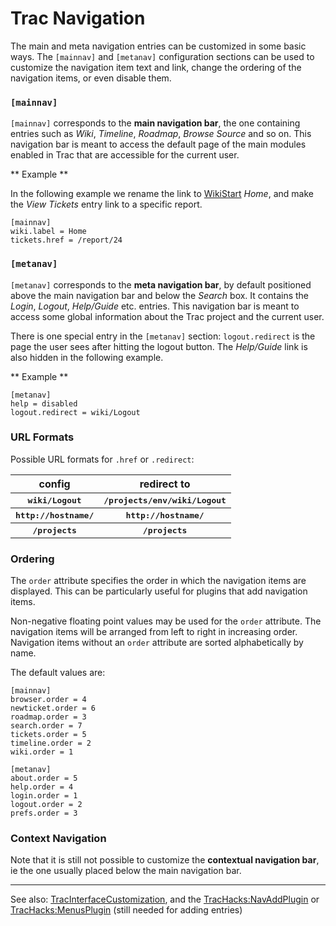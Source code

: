 # Trac Navigation



The main and meta navigation entries can be customized in some basic ways. The `[mainnav]` and `[metanav]` configuration sections can be used to customize the navigation item text and link, change the ordering of the navigation items, or even disable them.


### `[mainnav]`



`[mainnav]` corresponds to the **main navigation bar**, the one containing entries such as *Wiki*, *Timeline*, *Roadmap*, *Browse Source* and so on. This navigation bar is meant to access the default page of the main modules enabled in Trac that are accessible for the current user.



** Example ** 



In the following example we rename the link to [WikiStart](wiki-start) *Home*, and make the *View Tickets* entry link to a specific report.


```
[mainnav]
wiki.label = Home
tickets.href = /report/24
```

### `[metanav]`

`[metanav]` corresponds to the **meta navigation bar**, by default positioned above the main navigation bar and below the *Search* box. It contains the *Login*, *Logout*, *Help/Guide* etc. entries. This navigation bar is meant to access some global information about the Trac project and the current user.



There is one special entry in the  `[metanav]` section: `logout.redirect` is the page the user sees after hitting the logout button.  The *Help/Guide* link is also hidden in the following example.



** Example ** 


```
[metanav]
help = disabled
logout.redirect = wiki/Logout
```

### URL Formats



Possible URL formats for `.href` or `.redirect`:


<table><tr><th> <b>config</b> </th>
<th> <b>redirect to</b> 
</th></tr>
<tr><th> <tt>wiki/Logout</tt> </th>
<th> <tt>/projects/env/wiki/Logout</tt> 
</th></tr>
<tr><th> <tt>http://hostname/</tt> </th>
<th> <tt>http://hostname/</tt> 
</th></tr>
<tr><th> <tt>/projects</tt> </th>
<th> <tt>/projects</tt> 
</th></tr></table>


### Ordering


The `order` attribute specifies the order in which the navigation items are displayed. This can be particularly useful for plugins that add navigation items.


Non-negative floating point values may be used for the `order` attribute. The navigation items will be arranged from left to right in increasing order. Navigation items without an `order` attribute are sorted alphabetically by name.



The default values are:


```
[mainnav]
browser.order = 4
newticket.order = 6
roadmap.order = 3
search.order = 7
tickets.order = 5
timeline.order = 2
wiki.order = 1

[metanav]
about.order = 5
help.order = 4
login.order = 1
logout.order = 2
prefs.order = 3
```

### Context Navigation


Note that it is still not possible to customize the **contextual navigation bar**, ie the one usually placed below the main navigation bar.

---


See also: [TracInterfaceCustomization](trac-interface-customization), and the [TracHacks:NavAddPlugin](http://trac-hacks.org/wiki/NavAddPlugin) or [ TracHacks:MenusPlugin](http://trac-hacks.org/wiki/MenusPlugin) (still needed for adding entries)
